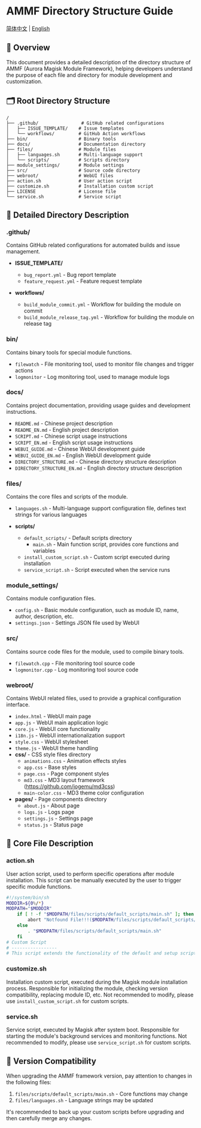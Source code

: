 # AMMF Directory Structure Guide

[简体中文](DIRECTORY_STRUCTURE.md) | [English](DIRECTORY_STRUCTURE_EN.md)

## 📂 Overview

This document provides a detailed description of the directory structure of AMMF (Aurora Magisk Module Framework), helping developers understand the purpose of each file and directory for module development and customization.

## 🗂️ Root Directory Structure

```
/
├── .github/                # GitHub related configurations
│   ├── ISSUE_TEMPLATE/    # Issue templates
│   └── workflows/         # GitHub Action workflows
├── bin/                   # Binary tools
├── docs/                  # Documentation directory
├── files/                 # Module files
│   ├── languages.sh       # Multi-language support
│   └── scripts/           # Scripts directory
├── module_settings/       # Module settings
├── src/                   # Source code directory
├── webroot/               # WebUI files
├── action.sh              # User action script
├── customize.sh           # Installation custom script
├── LICENSE                # License file
└── service.sh             # Service script
```

## 📁 Detailed Directory Description

### .github/

Contains GitHub related configurations for automated builds and issue management.

- **ISSUE_TEMPLATE/**
  - `bug_report.yml` - Bug report template
  - `feature_request.yml` - Feature request template

- **workflows/**
  - `build_module_commit.yml` - Workflow for building the module on commit
  - `build_module_release_tag.yml` - Workflow for building the module on release tag

### bin/

Contains binary tools for special module functions.

- `filewatch` - File monitoring tool, used to monitor file changes and trigger actions
- `logmonitor` - Log monitoring tool, used to manage module logs

### docs/

Contains project documentation, providing usage guides and development instructions.

- `README.md` - Chinese project description
- `README_EN.md` - English project description
- `SCRIPT.md` - Chinese script usage instructions
- `SCRIPT_EN.md` - English script usage instructions
- `WEBUI_GUIDE.md` - Chinese WebUI development guide
- `WEBUI_GUIDE_EN.md` - English WebUI development guide
- `DIRECTORY_STRUCTURE.md` - Chinese directory structure description
- `DIRECTORY_STRUCTURE_EN.md` - English directory structure description

### files/

Contains the core files and scripts of the module.

- `languages.sh` - Multi-language support configuration file, defines text strings for various languages

- **scripts/**
  - `default_scripts/` - Default scripts directory
    - `main.sh` - Main function script, provides core functions and variables
  - `install_custom_script.sh` - Custom script executed during installation
  - `service_script.sh` - Script executed when the service runs

### module_settings/

Contains module configuration files.

- `config.sh` - Basic module configuration, such as module ID, name, author, description, etc.
- `settings.json` - Settings JSON file used by WebUI

### src/

Contains source code files for the module, used to compile binary tools.

- `filewatch.cpp` - File monitoring tool source code
- `logmonitor.cpp` - Log monitoring tool source code

### webroot/

Contains WebUI related files, used to provide a graphical configuration interface.

- `index.html` - WebUI main page
- `app.js` - WebUI main application logic
- `core.js` - WebUI core functionality
- `i18n.js` - WebUI internationalization support
- `style.css` - WebUI stylesheet
- `theme.js` - WebUI theme handling
- **css/** - CSS style files directory
  - `animations.css` - Animation effects styles
  - `app.css` - Base styles
  - `page.css` - Page component styles
  - `md3.css` - MD3 layout framework (https://github.com/jogemu/md3css)
  - `main-color.css` - MD3 theme color configuration
- **pages/** - Page components directory
  - `about.js` - About page
  - `logs.js` - Logs page
  - `settings.js` - Settings page
  - `status.js` - Status page

## 📄 Core File Description

### action.sh

User action script, used to perform specific operations after module installation. This script can be manually executed by the user to trigger specific module functions.

```bash
#!/system/bin/sh
MODDIR=${0%/*}
MODPATH="$MODDIR"
    if [ ! -f "$MODPATH/files/scripts/default_scripts/main.sh" ]; then
        abort "Notfound File!!!($MODPATH/files/scripts/default_scripts/main.sh)"
    else
        . "$MODPATH/files/scripts/default_scripts/main.sh"
    fi
# Custom Script
# -----------------
# This script extends the functionality of the default and setup scripts, allowing direct use of their variables and functions.
```

### customize.sh

Installation custom script, executed during the Magisk module installation process. Responsible for initializing the module, checking version compatibility, replacing module ID, etc.
Not recommended to modify, please use `install_custom_script.sh` for custom scripts.

### service.sh

Service script, executed by Magisk after system boot. Responsible for starting the module's background services and monitoring functions.
Not recommended to modify, please use `service_script.sh` for custom scripts.


## 🔄 Version Compatibility

When upgrading the AMMF framework version, pay attention to changes in the following files:

1. `files/scripts/default_scripts/main.sh` - Core functions may change
2. `files/languages.sh` - Language strings may be updated

It's recommended to back up your custom scripts before upgrading and then carefully merge any changes.